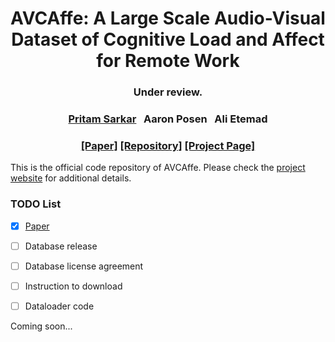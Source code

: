 <h1 align="center"> 
AVCAffe: A Large Scale Audio-Visual Dataset of Cognitive Load and Affect for Remote Work
</h1>

<h3 align="center">
Under review.
</h3>

<h3 align="center">
<a href="https://www.pritamsarkar.com">Pritam Sarkar</a>
&nbsp; Aaron Posen
&nbsp; Ali Etemad
</h3>

<h3 align="center"> 
<a href="https://arxiv.org/pdf/2205.06887.pdf">[Paper]</a>  <a href="https://github.com/pritamqu/AVCAffe"> [Repository]</a>  <a href="https://pritamqu.github.io/AVCAffe/"> [Project Page]</a>
</h3>


This is the official code repository of AVCAffe. Please check the [project website](https://pritamqu.github.io/AVCAffe/) for additional details.


<!-- ### Items available -->
### TODO List
- [x] [Paper](https://arxiv.org/pdf/2205.06887.pdf)
- [ ] Database release
- [ ] Database license agreement
- [ ] Instruction to download
- [ ] Dataloader code


Coming soon...